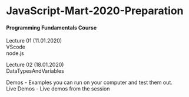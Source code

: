 # JavaScript-Mart-2020-Preparation
#### Programming Fundamentals Course

Lecture 01 (11.01.2020)  
VScode  
node.js  


Lecture 02 (18.01.2020)  
DataTypesAndVariables  

Demos - Examples you can run on your computer and test them out.  
Live Demos - Live demos from the session  

